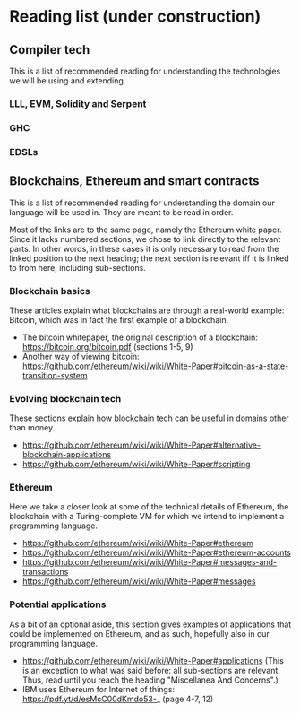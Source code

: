 # Reading list (under construction)

## Compiler tech
This is a list of recommended reading for understanding the technologies we will be using and extending.

### LLL, EVM, Solidity and Serpent

### GHC

### EDSLs

## Blockchains, Ethereum and smart contracts
This is a list of recommended reading for understanding the domain our language will be used in. They are meant to be read in order.

Most of the links are to the same page, namely the Ethereum white paper. Since it lacks numbered sections, we chose to link directly to the relevant parts. In other words, in these cases it is only necessary to read from the linked position to the next heading; the next section is relevant iff it is linked to from here, including sub-sections.

### Blockchain basics
These articles explain what blockchains are through a real-world example: Bitcoin, which was in fact the first example of a blockchain.
* The bitcoin whitepaper, the original description of a blockchain: https://bitcoin.org/bitcoin.pdf (sections 1-5, 9)
* Another way of viewing bitcoin: https://github.com/ethereum/wiki/wiki/White-Paper#bitcoin-as-a-state-transition-system

### Evolving blockchain tech
These sections explain how blockchain tech can be useful in domains other than money.
* https://github.com/ethereum/wiki/wiki/White-Paper#alternative-blockchain-applications
* https://github.com/ethereum/wiki/wiki/White-Paper#scripting

### Ethereum
Here we take a closer look at some of the technical details of Ethereum, the blockchain with a Turing-complete VM for which we intend to implement a programming language.
* https://github.com/ethereum/wiki/wiki/White-Paper#ethereum
* https://github.com/ethereum/wiki/wiki/White-Paper#ethereum-accounts
* https://github.com/ethereum/wiki/wiki/White-Paper#messages-and-transactions
* https://github.com/ethereum/wiki/wiki/White-Paper#messages

### Potential applications
As a bit of an optional aside, this section gives examples of applications that could be implemented on Ethereum, and as such, hopefully also in our programming language.
* https://github.com/ethereum/wiki/wiki/White-Paper#applications (This is an exception to what was said before: all sub-sections are relevant. Thus, read until you reach the heading "Miscellanea And Concerns".)
* IBM uses Ethereum for Internet of things: https://pdf.yt/d/esMcC00dKmdo53-_ (page 4-7, 12)
